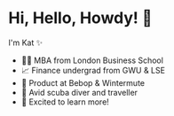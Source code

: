 # Hi, Hello, Howdy! :wave: # 

I'm Kat :sparkles:

* :woman_student: MBA from London Business School
* :chart_with_upwards_trend: Finance undergrad from GWU & LSE
* :rocket: Product at Bebop & Wintermute
* :tropical_fish: Avid scuba diver and traveller
* :seedling: Excited to learn more!
